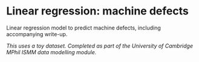 # Linear regression: machine defects

Linear regression model to predict machine defects, including accompanying write-up.

*This uses a toy dataset. Completed as part of the University of Cambridge MPhil ISMM data modelling module.*
